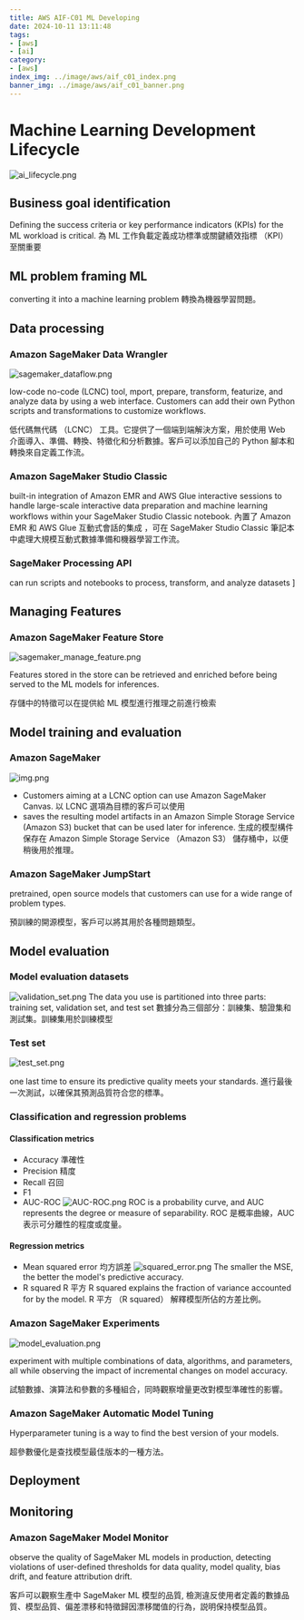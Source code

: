 ```yaml
---
title: AWS AIF-C01 ML Developing
date: 2024-10-11 13:11:48
tags:
- [aws]
- [ai]
category:
- [aws]
index_img: ../image/aws/aif_c01_index.png
banner_img: ../image/aws/aif_c01_banner.png
---
```

# Machine Learning Development Lifecycle

![ai_lifecycle.png](..%2Fimage%2Fai%2Fai_lifecycle.png)

## Business goal identification
Defining the success criteria or key performance indicators (KPIs) for the ML workload is critical.
為 ML 工作負載定義成功標準或關鍵績效指標 （KPI） 至關重要

## ML problem framing ML

converting it into a machine learning problem 轉換為機器學習問題。

## Data processing

### Amazon SageMaker Data Wrangler
![sagemaker_dataflow.png](..%2Fimage%2Faws%2Fsagemaker_dataflow.png)

low-code no-code (LCNC) tool, mport, prepare, transform, featurize, and analyze data by using a web interface. Customers can add their own Python scripts and transformations to customize workflows. 

低代碼無代碼 （LCNC） 工具。它提供了一個端到端解決方案，用於使用 Web 介面導入、準備、轉換、特徵化和分析數據。客戶可以添加自己的 Python 腳本和轉換來自定義工作流。

### Amazon SageMaker Studio Classic

built-in integration of Amazon EMR and AWS Glue interactive sessions to handle large-scale interactive data preparation and machine learning workflows within your SageMaker Studio Classic notebook.
內置了 Amazon EMR 和 AWS Glue 互動式會話的集成 ，可在 SageMaker Studio Classic 筆記本中處理大規模互動式數據準備和機器學習工作流。

### SageMaker Processing API

can run scripts and notebooks to process, transform, and analyze datasets ]

## Managing Features

### Amazon SageMaker Feature Store

![sagemaker_manage_feature.png](..%2Fimage%2Faws%2Fsagemaker_manage_feature.png)

Features stored in the store can be retrieved and enriched before being served to the ML models for inferences.

存儲中的特徵可以在提供給 ML 模型進行推理之前進行檢索

## Model training and evaluation

### Amazon SageMaker 
![img.png](../image/aws/sagemaker.png)

- Customers aiming at a LCNC option can use Amazon SageMaker Canvas.
  以 LCNC 選項為目標的客戶可以使用
- saves the resulting model artifacts in an Amazon Simple Storage Service (Amazon S3) bucket that can be used later for inference.
  生成的模型構件保存在 Amazon Simple Storage Service （Amazon S3） 儲存桶中，以便稍後用於推理。
### Amazon SageMaker JumpStart
pretrained, open source models that customers can use for a wide range of problem types.

預訓練的開源模型，客戶可以將其用於各種問題類型。

## Model evaluation

### Model evaluation datasets
![validation_set.png](..%2Fimage%2Fai%2Fvalidation_set.png)
The data you use is partitioned into three parts: training set, validation set, and test set
數據分為三個部分：訓練集、驗證集和測試集。訓練集用於訓練模型

### Test set
![test_set.png](..%2Fimage%2Fai%2Ftest_set.png)


one last time to ensure its predictive quality meets your standards.
進行最後一次測試，以確保其預測品質符合您的標準。

### Classification and regression problems

#### Classification metrics
- Accuracy 準確性
- Precision 精度
- Recall 召回
- F1
- AUC-ROC
  ![AUC-ROC.png](..%2Fimage%2Fai%2FAUC-ROC.png)
  ROC is a probability curve, and AUC represents the degree or measure of separability.
  ROC 是概率曲線，AUC 表示可分離性的程度或度量。

#### Regression metrics
- Mean squared error 均方誤差
  ![squared_error.png](..%2Fimage%2Fai%2Fsquared_error.png)
  The smaller the MSE, the better the model's predictive accuracy.
- R squared R 平方
  R squared explains the fraction of variance accounted for by the model.
  R 平方 （R squared） 解釋模型所佔的方差比例。

### 


### Amazon SageMaker Experiments
![model_evaluation.png](..%2Fimage%2Faws%2Fmodel_evaluation.png)

experiment with multiple combinations of data, algorithms, and parameters, all while observing the impact of incremental changes on model accuracy.

試驗數據、演算法和參數的多種組合，同時觀察增量更改對模型準確性的影響。

### Amazon SageMaker Automatic Model Tuning 

Hyperparameter tuning is a way to find the best version of your models.

超參數優化是查找模型最佳版本的一種方法。

## Deployment 

## Monitoring 

### Amazon SageMaker Model Monitor

observe the quality of SageMaker ML models in production, detecting violations of user-defined thresholds for data quality, model quality, bias drift, and feature attribution drift.

客戶可以觀察生產中 SageMaker ML 模型的品質, 檢測違反使用者定義的數據品質、模型品質、偏差漂移和特徵歸因漂移閾值的行為，説明保持模型品質。



